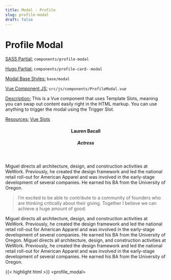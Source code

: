 ```yaml
---
title: Modal - Profile
slug: profile-modal
draft: false
---
```


<!-- Header -->
<div class="styleguide__content border-b border-oat-light pb-8 mb-12">
  <h1>Profile Modal</h1>
  <p><u>SASS Partial:</u> <code>components/profile-modal</code></p>
  <p><u>Hugo Partial:</u> <code>components/profile-card--modal</code></p>
  <p><u>Modal Base Styles:</u> <code>base/modal</code></p>
  <p><u>Vue Component JS:</u> <code>src/js/components/ProfileModal.vue</code></p>
  <p><u>Description:</u> This is a Vue component that uses Template Slots, meaning you can swap out content easily right in the HTML markup. You can use anything to trigger the modal using the Trigger Slot.</p>
  <p><u>Resources:</u>  <a href="https://vuejs.org/v2/guide/components-slots.html" target="_blank">Vue Slots</a></p>
</div>
<!-- Result -->
<div class="styleguide__result">
<profile_modal>
<template slot="trigger">
	<figure class="profile-card__figure | image -is1x1">
		<img src="/dist/assets/img/fpo-04.jpg" alt="">
	</figure>
	<div class="profile-card__main">
		<h4 class="header-md | visibility-shift delay-3 property-all duration-5 timing-1">Lauren Bacall</h4>
		<h5 class="header-sm -white | mt-1 | visibility-shift delay-4 property-all duration-5 timing-1">Actress</h5>
		<div class="pattern--green | visibility-shift delay-3 property-all duration-5 timing-1"></div>
	</div>
</template>
<template slot="image">
	<figure class="profile-card__figure">
		<img src="/dist/assets/img/fpo-04.jpg" alt="">
	</figure>
</template>
<header slot="header">
	<h4 class="header-xl">Lauren Bacall</h4>
	<h5 class="header-sm -light">Actress</h5>
</header>
<article slot="article">
	<article class="article-copy">
		<p>Miguel directs all architecture, design, and construction activities at WeWork. Previously, he created the design framework and led the national retail roll-out for American Apparel and was involved in the early-stage development of several companies. He earned his BA from the University of Oregon.</p>
		<blockquote>
			I’m excited to be able to contribute to a community of founders who are thinking critically about their giving. Together I believe we can achieve a huge amount of good.
		</blockquote>
		<p>Miguel directs all architecture, design, and construction activities at WeWork. Previously, he created the design framework and led the national retail roll-out for American Apparel and was involved in the early-stage development of several companies. He earned his BA from the University of Oregon. Miguel directs all architecture, design, and construction activities at WeWork. Previously, he created the design framework and led the national retail roll-out for American Apparel and was involved in the early-stage development of several companies. He earned his BA from the University of Oregon.</p>
	</article>
</article>
<template slot="aside">
	<dl class="definition-list">
		<dt>Took the Pledge</dt>
		<dd>March 2017</dd>
		<dt>Location</dt>
		<dd>San Francisco, USA</dd>
		<dt>Elsewhere</dt>
		<dd>
			<ul class="social-list -white | mt-3" role="menubar">
				<li>
					<a aria-label="Facebook" href=""><span class="icon | icon--fb"><svg viewbox="0 0 32 32" xmlns="http://www.w3.org/2000/svg">
					<path d="M12.46218,31V18H8v-6h4.46218V7.80998C12.46218,3.24577,15.35166,1,19.42325,1 c1.95033,0,3.62655,0.1452,4.11504,0.21011v4.76987l-2.82387,0.00128C18.50007,5.98127,18,7.0335,18,8.57757V12h6l-2,6h-4v13 H12.46218z" fill="currentColor"></path></svg></span></a>
				</li>
				<li><span class="icon | icon--fb"><a aria-label="Linked In" href=""><span class="icon | icon--linkedin"><svg viewbox="0 0 32 32" xmlns="http://www.w3.org/2000/svg">
				<path d="M30.66667,0H1.33333C0.59695,0,0,0.59695,0,1.33333v29.33333C0,31.40305,0.59695,32,1.33333,32h29.33333 C31.40305,32,32,31.40305,32,30.66667V1.33333C32,0.59695,31.40305,0,30.66667,0z M9.49262,27.26738H4.74176V11.99653h4.75086 V27.26738z M7.1185,9.91013c-1.5243,0-2.75347-1.23305-2.75347-2.75258c0-1.5191,1.22916-2.75218,2.75347-2.75218 c1.51823,0,2.75084,1.23308,2.75084,2.75218C9.86933,8.67708,8.63673,9.91013,7.1185,9.91013z M27.26871,27.26738h-4.74569v-7.42622 c0-1.77085-0.0304-4.04907-2.46613-4.04907c-2.4696,0-2.8464,1.93013-2.8464,3.92231v7.55298h-4.74045V11.99653h4.54951v2.08764 h0.06507c0.6328-1.20053,2.18142-2.46658,4.49049-2.46658c4.80551,0,5.6936,3.16196,5.6936,7.27476V27.26738z" fill="currentColor"></path></svg></span></a></span></li>
				<li style="list-style: none"><span class="icon | icon--fb"></span></li>
				<li><span class="icon | icon--fb"><a aria-label="Linked In" href=""><span class="icon | icon--linkedin"><svg viewbox="0 0 32 32" xmlns="http://www.w3.org/2000/svg">
				<path d="M32,6.07561c-1.17735,0.52214-2.44259,0.87512-3.77071,1.03378 c1.35555-0.81248,2.39653-2.09911,2.88667-3.63218c-1.26845,0.75237-2.67349,1.29874-4.16896,1.5932 c-1.19757-1.276-2.90382-2.07328-4.79203-2.07328c-3.6259,0-6.56538,2.93949-6.56538,6.56504 c0,0.51461,0.05807,1.0156,0.16997,1.49615C10.30329,10.78454,5.46576,8.17083,2.2277,4.19882 C1.66258,5.16848,1.33887,6.29621,1.33887,7.49939c0,2.27766,1.15906,4.28716,2.92062,5.46451 C3.1833,12.92984,2.171,12.63447,1.28582,12.14272c-0.00046,0.02744-0.00056,0.05487-0.00056,0.08253 c0,3.18096,2.26302,5.83445,5.2664,6.43754C6.00071,18.81275,5.42072,18.893,4.82199,18.893 c-0.42305,0-0.83433-0.04115-1.2352-0.11774c0.83546,2.60823,3.26,4.50639,6.13286,4.55943 c-2.24691,1.76077-5.07769,2.81032-8.15355,2.81032c-0.52993,0-1.05253-0.03109-1.5661-0.09167 c2.90543,1.86272,6.35632,2.94954,10.06382,2.94954c12.07582,0,18.67926-10.00381,18.67926-18.67944 c0-0.28463-0.00639-0.56776-0.01897-0.8493C30.00674,8.54849,31.11985,7.39218,32,6.07561z" fill="currentColor"></path></svg></span></a></span></li>
				<li style="list-style: none"><span class="icon | icon--fb"></span></li>
			</ul>
		</dd>
	</dl>
</template>
</profile_modal>
</div>

<!-- Markup -->

{{< highlight html  >}}
<profile_modal>
    <!-- Trigger (this could be a simple button) -->
    <template slot="trigger">

        <figure class="profile-card__figure | image -is1x1">
            <img src="{$image}" alt="">
        </figure>

        <div class="profile-card__main">
            <h4 class="header-md | visibility-shift delay-3 property-all duration-5 timing-1">Lauren Bacall</h4>
            <h5 class="header-sm -white | mt-1 | visibility-shift delay-4 property-all duration-5 timing-1">Actress</h5>
            <div class="pattern--green | visibility-shift delay-3 property-all duration-5 timing-1"></div>
        </div>
        
    </template>
    
    <!-- Image -->
    <template slot="image">
        <figure class="profile-card__figure">
            <img src="{$image}" alt="">
        </figure>
    </template>

    <!-- Header -->
    <header slot="header">
        <h4 class="header-xl">Lauren Bacall</h4>
        <h5 class="header-sm -light">Actress</h5>
    </header>

    <!-- Article Copy -->
    <article slot="article">
        <article class="article-copy">
            Bio copy…
        </article>
    </article>

    <!-- Aside -->
    <template slot="aside">
        <dl class="definition-list">
            <dt>Took the Pledge</dt>
            <dd>March 2017</dd>

            <dt>Location</dt>
            <dd>San Francisco, USA</dd>
        </dl>
        
    </template>
    
</profile_modal>
{{< /highlight >}}
